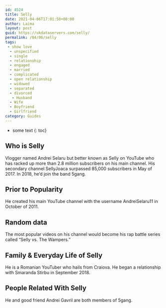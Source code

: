 ```yaml
---
id: 4524
title: Selly
date: 2021-04-06T17:01:58+00:00
author: Laima
layout: post
guid: https://ukdataservers.com/selly/
permalink: /04/06/selly
tags:
 - show love
  - unspecified
  - single
  - relationship
  - engaged
  - married
  - complicated
  - open relationship
  - widowed
  - separated
  - divorced
   - Husband
  - Wife
  - Boyfriend
  - Girlfriend
category: Guides
---
```


* some text
{: toc}


## Who is Selly
                  
                  
                  
Vlogger named Andrei Selaru but better known as Selly on YouTube who has racked up more than 2.8 million subscribers on his main channel. His secondary channel SellyJoaca surpassed 85,000 subscribers in May of 2017. In 2018, he&#8217;d join the band 5gang.
                  
              
            
              
            
                
                
                
## Prior to Popularity
                  
                  
                  
He created his main YouTube channel with the username AndreiSelaru11 in October of 2011.
                  
              
            
              
            
                
                
                
## Random data
                  
                  
                  
The most popular videos on his channel would become his rap battle series called &#8220;Selly vs. The Wampers.&#8221;
                  
              
            
              
            
                
                
                
## Family & Everyday Life of Selly
                  
                  
                  
He is a Romanian YouTuber who hails from Craiova. He began a relationship with Smaranda Stirbu in September 2018.
                  
              
            
              
            
                
                
                
## People Related With Selly
                  
                  
                  
He and good friend Andrei Gavril are both members of 5gang.
                  
              
            
              
            
                
              
            
              
              
            
            
              
            
          
          
          